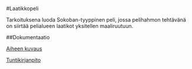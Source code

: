 #Laatikkopeli

Tarkoituksena luoda Sokoban-tyyppinen peli, jossa pelihahmon tehtävänä on siirtää pelialueen laatikot yksitellen maaliruutuun. 

##Dokumentaatio

[Aiheen kuvaus](https://github.com/dropleton/Laatikkopeli/blob/master/dokumentointi/aiheenKuvausJaRakenne.md)

[Tuntikirjanpito](https://github.com/dropleton/Laatikkopeli/blob/master/dokumentointi/aiheenKuvausJaRakenne.md)

